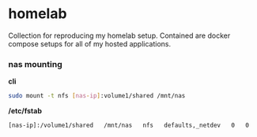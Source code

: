 # homelab
Collection for reproducing my homelab setup. Contained are docker compose setups for all of my hosted applications.


### nas mounting

**cli**
```bash
sudo mount -t nfs [nas-ip]:volume1/shared /mnt/nas
```

**/etc/fstab**
```bash
[nas-ip]:/volume1/shared   /mnt/nas   nfs   defaults,_netdev   0   0
```